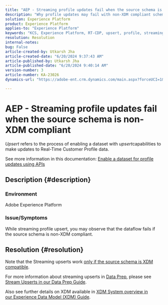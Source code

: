 ```yaml
---
title: "AEP - Streaming profile updates fail when the source schema is non-XDM compliant"
description: "Why profile updates may fail with non-XDM compliant schemas?"
solution: Experience Platform
product: Experience Platform
applies-to: "Experience Platform"
keywords: "KCS, Experience Platform, RT-CDP, upsert, profile, streaming, XDM, schema"
resolution: Resolution
internal-notes: 
bug: False
article-created-by: Utkarsh Jha
article-created-date: "6/20/2024 9:37:43 AM"
article-published-by: Utkarsh Jha
article-published-date: "6/20/2024 9:40:14 AM"
version-number: 3
article-number: KA-23026
dynamics-url: "https://adobe-ent.crm.dynamics.com/main.aspx?forceUCI=1&pagetype=entityrecord&etn=knowledgearticle&id=36d1a9b9-e82e-ef11-840a-00224809e160"

---
```

# AEP - Streaming profile updates fail when the source schema is non-XDM compliant


*Upsert* refers to the process of enabling a dataset with *upsert*capabilities to make updates to Real-Time Customer Profile data.

See more information in this documentation: [Enable a dataset for profile updates using APIs](https://experienceleague.adobe.com/docs/experience-platform/catalog/datasets/enable-upsert.html)

## Description {#description}


### Environment

Adobe Experience Platform

### Issue/Symptoms

While streaming profile upsert, you may observe that the dataflow fails if the source schema is non-XDM compliant.


## Resolution {#resolution}


Note that the Streaming upserts work <u>only if the source schema is XDM compatible</u>.

For more information about streaming upserts in [Data Prep](https://experienceleague.adobe.com/docs/experience-platform/data-prep/home.html), please see [Stream Upserts in our Data Prep Guide](https://experienceleague.adobe.com/docs/experience-platform/data-prep/upserts.html).

Also see further details on XDM available in [XDM System overview in our Experience Data Model (XDM) Guide](https://experienceleague.adobe.com/docs/experience-platform/xdm/home.html).
